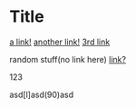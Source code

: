 # Title

[a link!](https://something.com)
[another link!](some-page.html)
[3rd link](www.google.com)


[](0)

random stuff(no link here)
[link?](facebook.com)

[](90)123

asd[l]asd(90)asd

